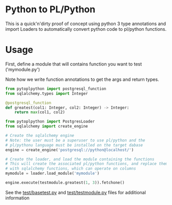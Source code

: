 Python to PL/Python
===================

This is a quick'n'dirty proof of concept using python 3 type annotations and
import Loaders to automatically convert python code to pl/python functions.


Usage
=====

First, define a module that will contains function you want to test
('mymodule.py')

Note how we write function annotations to get the args and return types.

```python
from pytoplpython import postgresql_function
from sqlalchemy.types import Integer

@postgresql_function
def greatest(col1: Integer, col2: Integer) -> Integer:
    return max(col1, col2)
```


```python
from pytoplpython import PostgresLoader
from sqlalchemy import create_engine

# Create the sqlalchemy engine
# Note: the user must be a superuser to use pl/python and the 
# pl/pythonu language must be installed on the target dabase
engine = create_engine('postgresql://python@localhost/')

# Create the loader, and load the module containing the functions
# This will create the associated pl/python functions, and replace them 
# with sqlalchemy functions, which can operate on columns
mymodule = loader.load_module('mymodule')

engine.execute(testmodule.greatest(1, 3)).fetchone()
```

See the [test/basetest.py](http://github.com/rdunklau/pytoplpython/test/basetest.py) and [test/testmodule.py](http://github.com/rdunklau/pytoplpython/test/testmodule.py) files for additional information
